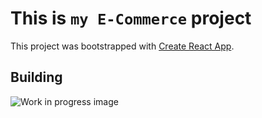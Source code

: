 # This is `my E-Commerce` project

This project was bootstrapped with [Create React App](https://github.com/facebook/create-react-app).

## Building

![Work in progress image](https://cdn11.bigcommerce.com/s-10c6f/images/stencil/1280x1280/products/15607/25366/BAN171-MD__51396.1559929230.jpg?c=2)
